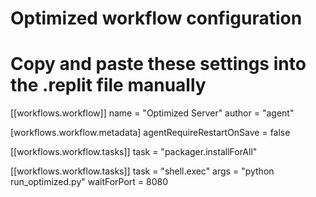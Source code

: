 
# Optimized workflow configuration
# Copy and paste these settings into the .replit file manually

[[workflows.workflow]]
name = "Optimized Server"
author = "agent"
    
[workflows.workflow.metadata]
agentRequireRestartOnSave = false
    
[[workflows.workflow.tasks]]
task = "packager.installForAll"
    
[[workflows.workflow.tasks]]
task = "shell.exec"
args = "python run_optimized.py"
waitForPort = 8080

